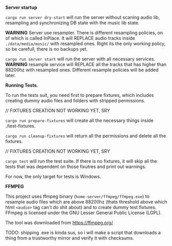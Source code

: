 **Server startup**

`cargo run server dry-start` will run the server without scaning audio lib, resampling and synchronizing DB state with the music lib state.

**WARNING**
Server use resampler. There is different resampling policies, on of which is called InPlace. It will REPLACE audio tracks inside `./data/media/music/` with resampled ones. Right its the only working policy, so be carefull, there is no backups yet.

`cargo run server start` will run the server with all necessary services. **WARNING** resample service will REPLACE all the tracks that has higher than 88200hz with resampled ones. Different resample policies will be added later.

**Running Tests.**

To run the tests suit, you need first to prepare fixtures, which includes creating dummy audio files and folders with stripped permissions.

// FIXTURES CREATION NOT WORKING YET, SRY

`cargo run prepare-fixtures` will create all the necessary things inside ./test-fixtures.

`cargo run cleanup-fixtures` will return all the permissions and delete all the fixtures. 

// FIXTURES CREATION NOT WORKING YET, SRY

`cargo test` will run the test suite. If there is no fixtures, it will skip all the tests that was dependent on those fixutres and print out warnings.

For now, the only target for tests is Windows.

**FFMPEG**

This project uses ffmpeg binary (`home-server/ffmpeg/ffmpeg.exe`) to resample audio files which are above 88200hz (thats threshold above which html `<audio>` tag can't do shit about) and to create dummy test fixtures. FFmpeg is licensed under the GNU Lesser General Public License (LGPL).

The tool was downloaded from https://ffmpeg.org/

TODO: shipping .exe is kinda sus, so i will make a script that downloads a thing from a trustworthy mirror and verify it with checksums.
